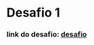 # Desafio 1

### link do desafio: [desafio](https://github.com/Rocketseat/bootcamp-gostack-desafio-01/blob/master/README.md#desafio-01-conceitos-do-nodejs)
